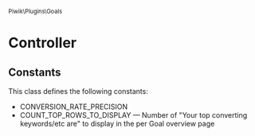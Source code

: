 <small>Piwik\Plugins\Goals</small>

Controller
==========


Constants
---------

This class defines the following constants:

- CONVERSION_RATE_PRECISION
- COUNT_TOP_ROWS_TO_DISPLAY &mdash; Number of "Your top converting keywords/etc are" to display in the per Goal overview page
